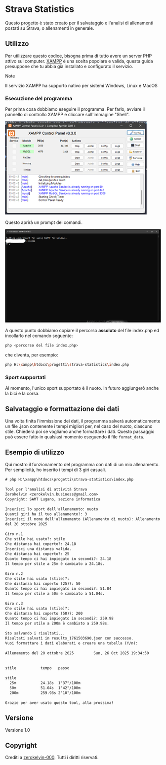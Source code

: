 # Strava Statistics

Questo progetto è stato creato per il salvataggio e l'analisi di allenamenti postati su Strava, o allenamenti in generale.

## Utilizzo

Per utilizzare questo codice, bisogna prima di tutto avere un server PHP attivo sul computer. [XAMPP](https://www.apachefriends.org/it/index.html) è una scelta popolare e valida, questa guida presuppone che tu abbia già installato e configurato il servizio.

> [!NOTE]
> Il servizio XAMPP ha supporto nativo per sistemi Windows, Linux e MacOS

### Esecuzione del programma

Per prima cosa dobbiamo eseguire il programma. Per farlo, avviare il pannello di controllo XAMPP e cliccare sull'immagine "Shell".

<img src="assets/xampp_panel.png" alt="Pannello di controllo" height="300px">

Questo aprirà un prompt dei comandi.

<img src="assets/xampp_shell.png" alt="Shell XAMPP" height="300px">

A questo punto dobbiamo copiare il percorso **assoluto** del file index.php ed incollarlo nel comando seguente:

``` bash
php <percorso del file index.php>
```

che diventa, per esempio:

``` bash
php H:\xampp\htdocs\progetti\strava-statistics\index.php
```

### Sport supportati

Al momento, l'unico sport supportato è il nuoto. In futuro aggiungerò anche la bici e la corsa.

## Salvataggio e formattazione dei dati

Una volta finita l'immissione dei dati, il programma salverà automaticamente un file .json contenente i tempi migliori per, nel caso del nuoto, ciascuno stile. Chiederà poi se vogliamo anche formattare i dati. Questo passaggio può essere fatto in qualsiasi momento eseguendo il file `format_data`.

## Esempio di utilizzo

Quì mostro il funzionamento del programma con dati di un mio allenamento. Per semplicità, ho inserito i tempi di 3 giri casuali.

```
# php H:\xampp\htdocs\progetti\strava-statistics\index.php

Tool per l'analisi di attività Strava
Zerokelvin <zerokelvin.business@gmail.com>
Copyright: SAMT Lugano, sezione informatica

Inserisci lo sport dell'allenamento: nuoto
Quanti giri ha il tuo allenamento?: 3
Inserisci il nome dell'allenamento (Allenamento di nuoto): Allenamento del 20 ottobre 2025

Giro n.1
Che stile hai usato?: stile
Che distanza hai coperto?: 24.18
Inserisci una distanza valida.
Che distanza hai coperto?: 25
Quanto tempo ci hai impiegato in secondi?: 24.18
Il tempo per stile a 25m è cambiato a 24.18s.

Giro n.2
Che stile hai usato (stile)?:
Che distanza hai coperto (25)?: 50
Quanto tempo ci hai impiegato in secondi?: 51.04
Il tempo per stile a 50m è cambiato a 51.04s.

Giro n.3
Che stile hai usato (stile)?:
Che distanza hai coperto (50)?: 200
Quanto tempo ci hai impiegato in secondi?: 259.98
Il tempo per stile a 200m è cambiato a 259.98s.

Sto salvando i risultati...
Risultati salvati in results_1761503690.json con successo.
Vuoi formattare i dati elaborati e creare una tabella (Y/n):

Allenamento del 20 ottobre 2025         Sun, 26 Oct 2025 19:34:50


stile           tempo   passo

stile
  25m           24.18s  1'37"/100m
  50m           51.04s  1'42"/100m
  200m          259.98s 2'10"/100m

Grazie per aver usato questo tool, alla prossima!
```

## Versione

Versione 1.0

## Copyright

Crediti a [zerokelvin-000](https://github.com/zerokelvin-000). Tutti i diritti riservati.
